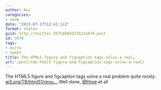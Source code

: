 ```yaml
---
author: Avi
categories:
- none
date: "2013-07-17T12:41:11Z"
format: status
guid: http://twitter-357540493376233474-post
id: 7678
tags:
- micro
- tweet
title: The HTML5 figure and figcaption tags solve a real…
url: /post/the-html5-figure-and-figcaption-tags-solve-a-real/
---
```

The HTML5 figure and figcaption tags solve a real problem quite nicely. [w3.org/TR/html51/grou…](http://www.w3.org/TR/html51/grouping-content.html#the-figure-element) Well done, [@Hixie](http://twitter.com/Hixie) et al!